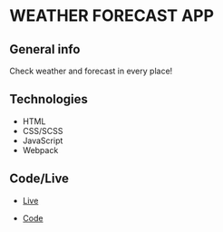 # WEATHER FORECAST APP

## General info

Check weather and forecast in every place!

## Technologies

- HTML
- CSS/SCSS
- JavaScript
- Webpack

## Code/Live

- [Live](https://plaski.github.io/weather/build)

- [Code](https://github.com/plaski/weather)
